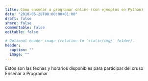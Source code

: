 ```yaml
---
title: Cómo enseñar a programar online (con ejemplos en Python)
date: "2018-06-28T00:00:00+01:00"
draft: false
share: false
commentable: false
editable: false

# Optional header image (relative to `static/img/` folder).
header:
  caption: ""
  image: ""
---
```


Estos son las fechas y horarios disponibles para participar del cruso Enseñar a Programar

<!-- Principio del widget integrado de Calendly -->
<div class="calendly-inline-widget" align="left"  data-url="https://calendly.com/metadocencia/enseniar-programar-python?hide_event_type_details=1&primary_color=c83737" style="min-width:fit;height:1000px;"></div>
<script type="text/javascript" src="https://assets.calendly.com/assets/external/widget.js" async></script>
<!-- Final del widget integrado de Calendly -->

